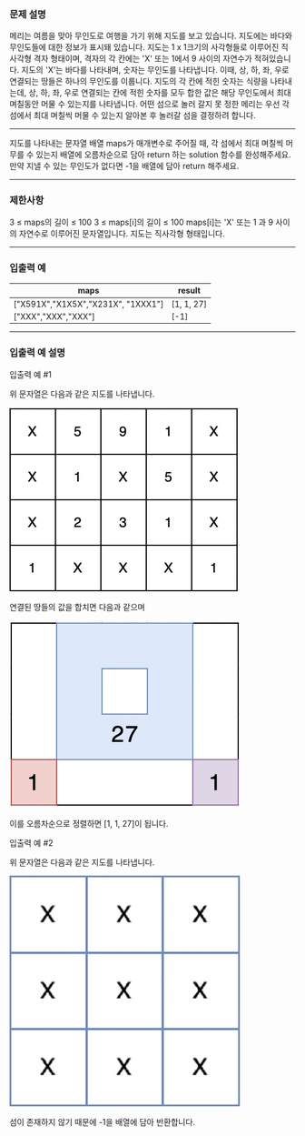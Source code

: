 ### 문제 설명
메리는 여름을 맞아 무인도로 여행을 가기 위해 지도를 보고 있습니다. 지도에는 바다와 무인도들에 대한 정보가 표시돼 있습니다. 
지도는 1 x 1크기의 사각형들로 이루어진 직사각형 격자 형태이며, 
격자의 각 칸에는 \'X\' 또는 1에서 9 사이의 자연수가 적혀있습니다. 
지도의 \'X\'는 바다를 나타내며, 숫자는 무인도를 나타냅니다.
이때, 상, 하, 좌, 우로 연결되는 땅들은 하나의 무인도를 이룹니다.
지도의 각 칸에 적힌 숫자는 식량을 나타내는데, 
상, 하, 좌, 우로 연결되는 칸에 적힌 숫자를 모두 합한 값은 
해당 무인도에서 최대 며칠동안 머물 수 있는지를 나타냅니다. 
어떤 섬으로 놀러 갈지 못 정한 메리는 우선 각 섬에서 최대 며칠씩 머물 수 있는지 알아본 후 
놀러갈 섬을 결정하려 합니다.

---

지도를 나타내는 문자열 배열 maps가 매개변수로 주어질 때, 
각 섬에서 최대 며칠씩 머무를 수 있는지 배열에 오름차순으로 담아 
return 하는 solution 함수를 완성해주세요. 
만약 지낼 수 있는 무인도가 없다면 -1을 배열에 담아 return 해주세요.

---

### 제한사항
3 ≤ maps의 길이 ≤ 100
3 ≤ maps[i]의 길이 ≤ 100
maps[i]는 'X' 또는 1 과 9 사이의 자연수로 이루어진 문자열입니다.
지도는 직사각형 형태입니다.

---

### 입출력 예
|maps|result|
|---|---|
|[\"X591X\",\"X1X5X\",\"X231X\", \"1XXX1\"]|[1, 1, 27]|
|[\"XXX\",\"XXX\",\"XXX\"]|[-1]|

---

### 입출력 예 설명
입출력 예 #1

위 문자열은 다음과 같은 지도를 나타냅니다.

<img src="static/trip_to_desert_island_image01.png"/>

연결된 땅들의 값을 합치면 다음과 같으며

<img src="static/trip_to_desert_island_image02.png"/>

이를 오름차순으로 정렬하면 [1, 1, 27]이 됩니다.

입출력 예 #2

위 문자열은 다음과 같은 지도를 나타냅니다.

<img src="static/trip_to_desert_island_image03.png"/>

섬이 존재하지 않기 때문에 -1을 배열에 담아 반환합니다.